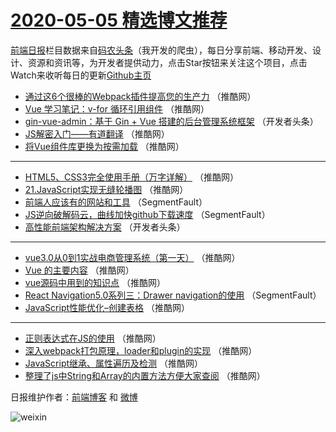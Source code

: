 # [2020-05-05 精选博文推荐](http://hao.caibaojian.com/date/2020/05/05)

[前端日报](http://caibaojian.com/c/news)栏目数据来自[码农头条](http://hao.caibaojian.com/)（我开发的爬虫），每日分享前端、移动开发、设计、资源和资讯等，为开发者提供动力，点击Star按钮来关注这个项目，点击Watch来收听每日的更新[Github主页](https://github.com/kujian/frontendDaily)
* [通过这6个很棒的Webpack插件提高您的生产力](http://hao.caibaojian.com/141826.html) （推酷网）
* [Vue 学习笔记：v-for 循环引用组件](http://hao.caibaojian.com/141827.html) （推酷网）
* [gin-vue-admin：基于 Gin + Vue 搭建的后台管理系统框架](http://hao.caibaojian.com/141810.html) （开发者头条）
* [JS解密入门——有道翻译](http://hao.caibaojian.com/141825.html) （推酷网）
* [将Vue组件库更换为按需加载](http://hao.caibaojian.com/141817.html) （推酷网）

***
* [HTML5、CSS3完全使用手册（万字详解）](http://hao.caibaojian.com/141818.html) （推酷网）
* [21.JavaScript实现无缝轮播图](http://hao.caibaojian.com/141820.html) （推酷网）
* [前端人应该有的网站和工具](http://hao.caibaojian.com/141808.html) （SegmentFault）
* [JS逆向破解码云，曲线加快github下载速度](http://hao.caibaojian.com/141809.html) （SegmentFault）
* [高性能前端架构解决方案](http://hao.caibaojian.com/141811.html) （开发者头条）

***
* [vue3.0从0到1实战电商管理系统（第一天）](http://hao.caibaojian.com/141824.html) （推酷网）
* [Vue 的主要内容](http://hao.caibaojian.com/141815.html) （推酷网）
* [vue源码中用到的知识点](http://hao.caibaojian.com/141816.html) （推酷网）
* [React Navigation5.0系列三：Drawer navigation的使用](http://hao.caibaojian.com/141807.html) （SegmentFault）
* [JavaScript性能优化&#8211;创建表格](http://hao.caibaojian.com/141819.html) （推酷网）

***
* [正则表达式在JS的使用](http://hao.caibaojian.com/141821.html) （推酷网）
* [深入webpack打包原理，loader和plugin的实现](http://hao.caibaojian.com/141822.html) （推酷网）
* [JavaScript继承、属性遍历及检测](http://hao.caibaojian.com/141823.html) （推酷网）
* [整理了js中String和Array的内置方法方便大家查阅](http://hao.caibaojian.com/141814.html) （推酷网）

日报维护作者：[前端博客](http://caibaojian.com/) 和 [微博](http://caibaojian.com/go/weibo)

![weixin](https://user-images.githubusercontent.com/3055447/38468989-651132ac-3b80-11e8-8e6b-15122322a9d7.png)